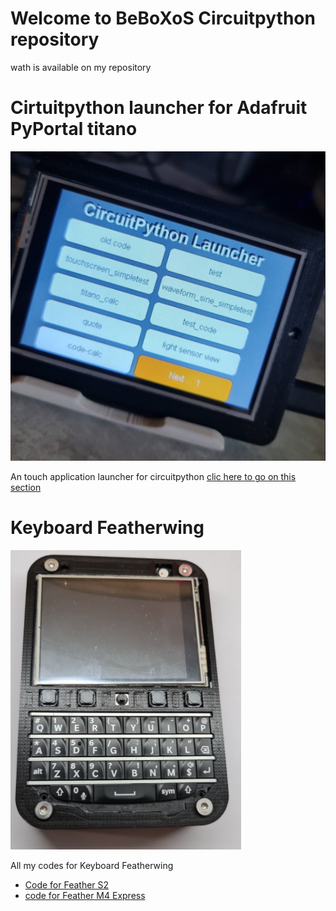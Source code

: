 <h1>Welcome to BeBoXoS Circuitpython repository</h1>
wath is available on my repository 

<h1>Cirtuitpython launcher for Adafruit PyPortal titano</h1>

![launcher](/images/launcher.png)

An touch application launcher for circuitpython 
[clic here to go on this section](https://github.com/beboxos/circuitpython/tree/main/pyportal%20titano/Circuitpyton%20launcher)

<h1>Keyboard Featherwing</h1>

![keyboardfeatherwing](/images/keyboardfeatherwing.png)

All my codes for Keyboard Featherwing
* [Code for Feather S2](https://github.com/beboxos/circuitpython/tree/main/Keyboard_Featherwing/FeatherS2)
* [code for Feather M4 Express](https://github.com/beboxos/circuitpython/tree/main/Keyboard_Featherwing/M4_Express_Feather)


